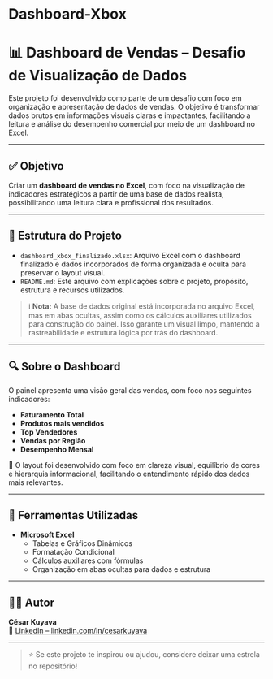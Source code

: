 # Dashboard-Xbox
# 📊 Dashboard de Vendas – Desafio de Visualização de Dados

Este projeto foi desenvolvido como parte de um desafio com foco em organização e apresentação de dados de vendas. O objetivo é transformar dados brutos em informações visuais claras e impactantes, facilitando a leitura e análise do desempenho comercial por meio de um dashboard no Excel.

---

## ✅ Objetivo

Criar um **dashboard de vendas no Excel**, com foco na visualização de indicadores estratégicos a partir de uma base de dados realista, possibilitando uma leitura clara e profissional dos resultados.

---

## 📁 Estrutura do Projeto

- `dashboard_xbox_finalizado.xlsx`: Arquivo Excel com o dashboard finalizado e dados incorporados de forma organizada e oculta para preservar o layout visual.
- `README.md`: Este arquivo com explicações sobre o projeto, propósito, estrutura e recursos utilizados.

> ℹ️ **Nota:** A base de dados original está incorporada no arquivo Excel, mas em abas ocultas, assim como os cálculos auxiliares utilizados para construção do painel. Isso garante um visual limpo, mantendo a rastreabilidade e estrutura lógica por trás do dashboard.

---

## 🔍 Sobre o Dashboard

O painel apresenta uma visão geral das vendas, com foco nos seguintes indicadores:

- **Faturamento Total**
- **Produtos mais vendidos**
- **Top Vendedores**
- **Vendas por Região**
- **Desempenho Mensal**

🎯 O layout foi desenvolvido com foco em clareza visual, equilíbrio de cores e hierarquia informacional, facilitando o entendimento rápido dos dados mais relevantes.

---

## 📌 Ferramentas Utilizadas

- **Microsoft Excel**
  - Tabelas e Gráficos Dinâmicos
  - Formatação Condicional
  - Cálculos auxiliares com fórmulas
  - Organização em abas ocultas para dados e estrutura

---

## 👨‍💻 Autor

**César Kuyava**  
🔗 [LinkedIn – linkedin.com/in/cesarkuyava](https://www.linkedin.com/in/cesarkuyava/)

---

> ⭐ Se este projeto te inspirou ou ajudou, considere deixar uma estrela no repositório!
